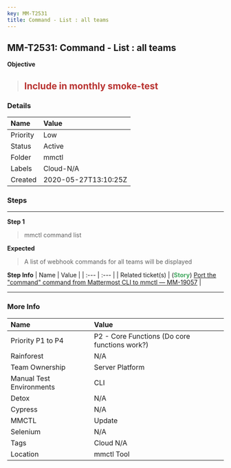 ```yaml
---
key: MM-T2531
title: Command - List : all teams
---
```


## MM-T2531: Command - List : all teams

**Objective**

> <article><h1><span style="color: rgb(184, 49, 47);">Include in monthly smoke-test</span></h1></article>

### Details

| Name     | Value                |
| :------- | :------------------- |
| Priority | Low                  |
| Status   | Active               |
| Folder   | mmctl                |
| Labels   | Cloud-N/A            |
| Created  | 2020-05-27T13:10:25Z |

### Steps

<hr/>

**Step 1**

> <article>mmctl command list</article>

**Expected**

> <article>A list of webhook commands for all teams will be displayed</article>

**Step Info**
| Name | Value |
| :--- | :--- |
| Related ticket(s) | (<strong><span style="color: rgb(65, 168, 95);">Story</span></strong>)&nbsp;<a href="https://mattermost.atlassian.net/browse/MM-19057">Port the "command" command from Mattermost CLI to mmctl — MM-19057</a> |

<hr/>

### More Info

| Name                     | Value                                         |
| :----------------------- | :-------------------------------------------- |
| Priority P1 to P4        | P2 - Core Functions (Do core functions work?) |
| Rainforest               | N/A                                           |
| Team Ownership           | Server Platform                               |
| Manual Test Environments | CLI                                           |
| Detox                    | N/A                                           |
| Cypress                  | N/A                                           |
| MMCTL                    | Update                                        |
| Selenium                 | N/A                                           |
| Tags                     | Cloud N/A                                     |
| Location                 | mmctl Tool                                    |
